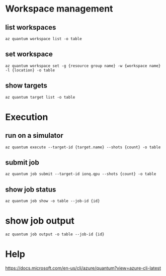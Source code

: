 # Workspace management

## list workspaces

```
az quantum workspace list -o table
```

## set workspace

```
az quantum workspace set -g {resource group name} -w {workspace name} -l {location} -o table       
```

## show targets

```
az quantum target list -o table   
```


# Execution

## run on a simulator

```
az quantum execute --target-id {target.name} --shots {count} -o table
```

## submit job

```
az quantum job submit --target-id ionq.qpu --shots {count} -o table
```

## show job status

```
az quantum job show -o table --job-id {id}
```

# show job output

```
az quantum job output -o table --job-id {id}
```

# Help
https://docs.microsoft.com/en-us/cli/azure/quantum?view=azure-cli-latest